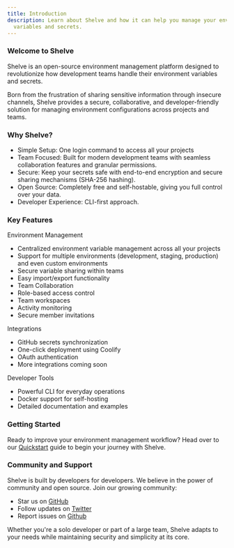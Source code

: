 ```yaml
---
title: Introduction
description: Learn about Shelve and how it can help you manage your environment
  variables and secrets.
---
```


### Welcome to Shelve

Shelve is an open-source environment management platform designed to revolutionize how development teams handle their environment variables and secrets.

Born from the frustration of sharing sensitive information through insecure channels, Shelve provides a secure, collaborative, and developer-friendly solution for managing environment configurations across projects and teams.

### Why Shelve?

- Simple Setup: One login command to access all your projects
- Team Focused: Built for modern development teams with seamless collaboration features and granular permissions.
- Secure: Keep your secrets safe with end-to-end encryption and secure sharing mechanisms (SHA-256 hashing).
- Open Source: Completely free and self-hostable, giving you full control over your data.
- Developer Experience: CLI-first approach.

### Key Features

Environment Management

- Centralized environment variable management across all your projects
- Support for multiple environments (development, staging, production) and even custom environments
- Secure variable sharing within teams
- Easy import/export functionality
- Team Collaboration
- Role-based access control
- Team workspaces
- Activity monitoring
- Secure member invitations

Integrations

- GitHub secrets synchronization
- One-click deployment using Coolify
- OAuth authentication
- More integrations coming soon

Developer Tools

- Powerful CLI for everyday operations
- Docker support for self-hosting
- Detailed documentation and examples

### Getting Started

Ready to improve your environment management workflow? Head over to our [Quickstart](/docs/getting-started/quickstart) guide to begin your journey with Shelve.

### Community and Support

Shelve is built by developers for developers. We believe in the power of community and open source. Join our growing community:

- Star us on [GitHub](https://github.com/hugorcd/shelve)
- Follow updates on [Twitter](https://x.com/shelvecloud)
- Report issues on [Github](https://github.com/hugorcd/shelve/issues)

Whether you're a solo developer or part of a large team, Shelve adapts to your needs while maintaining security and simplicity at its core.
